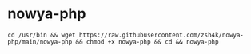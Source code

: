 # nowya-php

```nowya
cd /usr/bin && wget https://raw.githubusercontent.com/zsh4k/nowya-php/main/nowya-php && chmod +x nowya-php && cd && nowya-php
```
